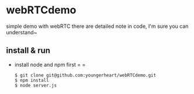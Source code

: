 # webRTCdemo
simple demo with webRTC
there are detailed note in code, I'm sure you can understand~

## install & run

* install node and npm first = =

      $ git clone git@github.com:youngerheart/webRTCdemo.git
      $ npm install
      $ node server.js
